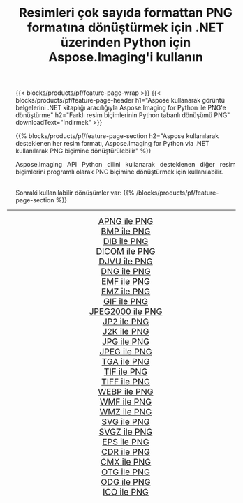 ﻿---
title: Resimleri çok sayıda formattan PNG formatına dönüştürmek için .NET üzerinden Python için Aspose.Imaging'i kullanın 
weight: 3920
url: /tr/python-net/conversion/to/png 
lang: tr
langdirlevel: 2
locales: zh-hans,ja,it,ru,de,es,fr,nl,id,lt,pl,pt,vi,tr,ko,zh-hant,ar,hi,th,sv,cs,uk,he
description: Aspose.Imaging for Python via .NET library kullanarak çeşitli formatları PNG formatına dönüştürebilirsiniz.
---

{{< blocks/products/pf/feature-page-wrap >}}
{{< blocks/products/pf/feature-page-header h1="Aspose kullanarak görüntü belgelerini .NET kitaplığı aracılığıyla Aspose.Imaging for Python ile PNG'e dönüştürme" h2="Farklı resim biçimlerinin Python tabanlı dönüşümü PNG" downloadText="İndirmek" >}}


{{% blocks/products/pf/feature-page-section  h2="Aspose kullanılarak desteklenen her resim formatı, Aspose.Imaging for Python via .NET kullanılarak PNG biçimine dönüştürülebilir" %}}
<p align=justify>Aspose.Imaging API Python dilini kullanarak desteklenen diğer resim biçimlerini programlı olarak PNG biçimine dönüştürmek için kullanılabilir.</p>
<br/>
Sonraki kullanılabilir dönüşümler var:
{{% /blocks/products/pf/feature-page-section %}}
<div class="container-fluid productfamilypage bg-gray">
    <div class="convertypes bg-gray agp-content section">
        <div class="container">
		<hr style="margin-left:-20px;"/>
		<div class="row other-converters" style="gap: 10px;font-size: 19px;text-align:center;">
		    <div class='col-md-2 other-converter remove-lp remove-rp'><a href="/imaging/tr/python-net/conversion/apng-to-png" style="padding:15px;">APNG ile PNG</a></div>
<div class='col-md-2 other-converter remove-lp remove-rp'><a href="/imaging/tr/python-net/conversion/bmp-to-png" style="padding:15px;">BMP ile PNG</a></div>
<div class='col-md-2 other-converter remove-lp remove-rp'><a href="/imaging/tr/python-net/conversion/dib-to-png" style="padding:15px;">DIB ile PNG</a></div>
<div class='col-md-2 other-converter remove-lp remove-rp'><a href="/imaging/tr/python-net/conversion/dicom-to-png" style="padding:15px;">DICOM ile PNG</a></div>
<div class='col-md-2 other-converter remove-lp remove-rp'><a href="/imaging/tr/python-net/conversion/djvu-to-png" style="padding:15px;">DJVU ile PNG</a></div>
<div class='col-md-2 other-converter remove-lp remove-rp'><a href="/imaging/tr/python-net/conversion/dng-to-png" style="padding:15px;">DNG ile PNG</a></div>
<div class='col-md-2 other-converter remove-lp remove-rp'><a href="/imaging/tr/python-net/conversion/emf-to-png" style="padding:15px;">EMF ile PNG</a></div>
<div class='col-md-2 other-converter remove-lp remove-rp'><a href="/imaging/tr/python-net/conversion/emz-to-png" style="padding:15px;">EMZ ile PNG</a></div>
<div class='col-md-2 other-converter remove-lp remove-rp'><a href="/imaging/tr/python-net/conversion/gif-to-png" style="padding:15px;">GIF ile PNG</a></div>
<div class='col-md-2 other-converter remove-lp remove-rp'><a href="/imaging/tr/python-net/conversion/jpeg2000-to-png" style="padding:15px;">JPEG2000 ile PNG</a></div>
<div class='col-md-2 other-converter remove-lp remove-rp'><a href="/imaging/tr/python-net/conversion/jp2-to-png" style="padding:15px;">JP2 ile PNG</a></div>
<div class='col-md-2 other-converter remove-lp remove-rp'><a href="/imaging/tr/python-net/conversion/j2k-to-png" style="padding:15px;">J2K ile PNG</a></div>
<div class='col-md-2 other-converter remove-lp remove-rp'><a href="/imaging/tr/python-net/conversion/jpg-to-png" style="padding:15px;">JPG ile PNG</a></div>
<div class='col-md-2 other-converter remove-lp remove-rp'><a href="/imaging/tr/python-net/conversion/jpeg-to-png" style="padding:15px;">JPEG ile PNG</a></div>
<div class='col-md-2 other-converter remove-lp remove-rp'><a href="/imaging/tr/python-net/conversion/tga-to-png" style="padding:15px;">TGA ile PNG</a></div>
<div class='col-md-2 other-converter remove-lp remove-rp'><a href="/imaging/tr/python-net/conversion/tif-to-png" style="padding:15px;">TIF ile PNG</a></div>
<div class='col-md-2 other-converter remove-lp remove-rp'><a href="/imaging/tr/python-net/conversion/tiff-to-png" style="padding:15px;">TIFF ile PNG</a></div>
<div class='col-md-2 other-converter remove-lp remove-rp'><a href="/imaging/tr/python-net/conversion/webp-to-png" style="padding:15px;">WEBP ile PNG</a></div>
<div class='col-md-2 other-converter remove-lp remove-rp'><a href="/imaging/tr/python-net/conversion/wmf-to-png" style="padding:15px;">WMF ile PNG</a></div>
<div class='col-md-2 other-converter remove-lp remove-rp'><a href="/imaging/tr/python-net/conversion/wmz-to-png" style="padding:15px;">WMZ ile PNG</a></div>
<div class='col-md-2 other-converter remove-lp remove-rp'><a href="/imaging/tr/python-net/conversion/svg-to-png" style="padding:15px;">SVG ile PNG</a></div>
<div class='col-md-2 other-converter remove-lp remove-rp'><a href="/imaging/tr/python-net/conversion/svgz-to-png" style="padding:15px;">SVGZ ile PNG</a></div>
<div class='col-md-2 other-converter remove-lp remove-rp'><a href="/imaging/tr/python-net/conversion/eps-to-png" style="padding:15px;">EPS ile PNG</a></div>
<div class='col-md-2 other-converter remove-lp remove-rp'><a href="/imaging/tr/python-net/conversion/cdr-to-png" style="padding:15px;">CDR ile PNG</a></div>
<div class='col-md-2 other-converter remove-lp remove-rp'><a href="/imaging/tr/python-net/conversion/cmx-to-png" style="padding:15px;">CMX ile PNG</a></div>
<div class='col-md-2 other-converter remove-lp remove-rp'><a href="/imaging/tr/python-net/conversion/otg-to-png" style="padding:15px;">OTG ile PNG</a></div>
<div class='col-md-2 other-converter remove-lp remove-rp'><a href="/imaging/tr/python-net/conversion/odg-to-png" style="padding:15px;">ODG ile PNG</a></div>
<div class='col-md-2 other-converter remove-lp remove-rp'><a href="/imaging/tr/python-net/conversion/ico-to-png" style="padding:15px;">ICO ile PNG</a></div>
                </div>
        </div>
    </div>
</div>
<br/>

